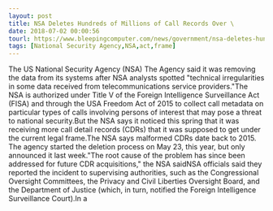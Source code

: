 ```yaml
---
layout: post
title: NSA Deletes Hundreds of Millions of Call Records Over \
date: 2018-07-02 00:00:56
tourl: https://www.bleepingcomputer.com/news/government/nsa-deletes-hundreds-of-millions-of-call-records-over-technical-irregularities/
tags: [National Security Agency,NSA,act,frame]
---
```

The US National Security Agency (NSA) The Agency said it was removing the data from its systems after NSA analysts spotted "technical irregularities in some data received from telecommunications service providers."The NSA is authorized under Title V of the Foreign Intelligence Surveillance Act (FISA) and through the USA Freedom Act of 2015 to collect call metadata on particular types of calls involving persons of interest that may pose a threat to national security.But the NSA says it noticed this spring that it was receiving more call detail records (CDRs) that it was supposed to get under the current legal frame.The NSA says malformed CDRs date back to 2015. The agency started the deletion process on May 23, this year, but only announced it last week."The root cause of the problem has since been addressed for future CDR acquisitions," the NSA saidNSA officials said they reported the incident to supervising authorities, such as the Congressional Oversight Committees, the Privacy and Civil Liberties Oversight Board, and the Department of Justice (which, in turn, notified the Foreign Intelligence Surveillance Court).In a 